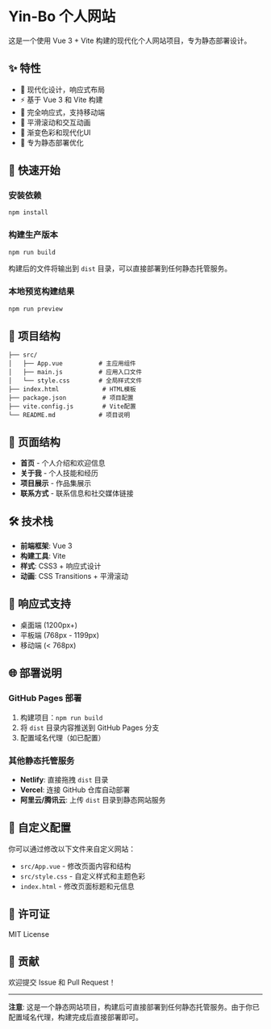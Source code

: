 # Yin-Bo 个人网站

这是一个使用 Vue 3 + Vite 构建的现代化个人网站项目，专为静态部署设计。

## ✨ 特性

- 🎨 现代化设计，响应式布局
- ⚡ 基于 Vue 3 和 Vite 构建
- 📱 完全响应式，支持移动端
- 🎯 平滑滚动和交互动画
- 🌈 渐变色彩和现代化UI
- 🚀 专为静态部署优化

## 🚀 快速开始

### 安装依赖

```bash
npm install
```

### 构建生产版本

```bash
npm run build
```

构建后的文件将输出到 `dist` 目录，可以直接部署到任何静态托管服务。

### 本地预览构建结果

```bash
npm run preview
```

## 📁 项目结构

```
├── src/
│   ├── App.vue          # 主应用组件
│   ├── main.js          # 应用入口文件
│   └── style.css        # 全局样式文件
├── index.html            # HTML模板
├── package.json          # 项目配置
├── vite.config.js        # Vite配置
└── README.md            # 项目说明
```

## 🎨 页面结构

- **首页** - 个人介绍和欢迎信息
- **关于我** - 个人技能和经历
- **项目展示** - 作品集展示
- **联系方式** - 联系信息和社交媒体链接

## 🛠️ 技术栈

- **前端框架**: Vue 3
- **构建工具**: Vite
- **样式**: CSS3 + 响应式设计
- **动画**: CSS Transitions + 平滑滚动

## 📱 响应式支持

- 桌面端 (1200px+)
- 平板端 (768px - 1199px)
- 移动端 (< 768px)

## 🌐 部署说明

### GitHub Pages 部署

1. 构建项目：`npm run build`
2. 将 `dist` 目录内容推送到 GitHub Pages 分支
3. 配置域名代理（如已配置）

### 其他静态托管服务

- **Netlify**: 直接拖拽 `dist` 目录
- **Vercel**: 连接 GitHub 仓库自动部署
- **阿里云/腾讯云**: 上传 `dist` 目录到静态网站服务

## 🔧 自定义配置

你可以通过修改以下文件来自定义网站：

- `src/App.vue` - 修改页面内容和结构
- `src/style.css` - 自定义样式和主题色彩
- `index.html` - 修改页面标题和元信息

## 📄 许可证

MIT License

## 🤝 贡献

欢迎提交 Issue 和 Pull Request！

---

**注意**: 这是一个静态网站项目，构建后可直接部署到任何静态托管服务。由于你已配置域名代理，构建完成后直接部署即可。
